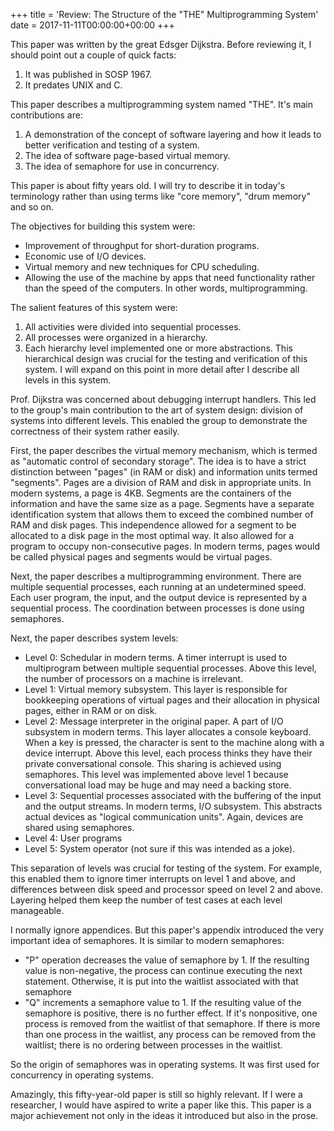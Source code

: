 +++
title = 'Review: The Structure of the "THE" Multiprogramming System'
date = 2017-11-11T00:00:00+00:00
+++

This paper was written by the great Edsger Dijkstra. Before reviewing it, I
should point out a couple of quick facts:
1. It was published in SOSP 1967.
2. It predates UNIX and C.

This paper describes a multiprogramming system named "THE". It's main
contributions are:
1. A demonstration of the concept of software layering and how it leads to better verification
   and testing of a system.
2. The idea of software page-based virtual memory.
3. The idea of semaphore for use in concurrency.

This paper is about fifty years old. I will try to describe it in
today's terminology rather than using terms like "core memory", "drum memory"
and so on.

The objectives for building this system were:
* Improvement of throughput for short-duration programs.
* Economic use of I/O devices.
* Virtual memory and new techniques for CPU scheduling.
* Allowing the use of the machine by apps that need functionality rather than the speed of
  the computers. In other words, multiprogramming.

The salient features of this system were:
1. All activities were divided into sequential processes.
2. All processes were organized in a hierarchy.
3. Each hierarchy level implemented one or more abstractions.
This hierarchical design was crucial for the testing and verification of this
system. I will expand on this point in more detail after I describe all levels
in this system.

Prof. Dijkstra was concerned about debugging interrupt handlers. This led to
the group's main contribution to the art of system design: division of systems into
different levels. This enabled the group to demonstrate the correctness of their
system rather easily.

First, the paper describes the virtual memory mechanism, which is termed as
"automatic control of secondary storage". The idea is to have a strict
distinction between "pages" (in RAM or disk) and information units termed
"segments". Pages are a division of RAM and disk in appropriate units. In
modern systems, a page is 4KB. Segments are the containers of the information and
have the same size as a page. Segments have a separate identification system
that allows them to exceed the combined number of RAM and disk pages. This
independence allowed for a segment to be allocated to a disk page in the most
optimal way. It also allowed for a program to occupy non-consecutive pages.
In modern terms, pages would be called physical pages and segments would
be virtual pages.

Next, the paper describes a multiprogramming environment. There are multiple
sequential processes, each running at an undetermined speed. Each user program,
the input, and the output device is represented by a sequential process. The
coordination between processes is done using semaphores.

Next, the paper describes system levels:
* Level 0: Schedular in modern terms. A timer interrupt is used to
  multiprogram between multiple sequential processes. Above this level,
  the number of processors on a machine is irrelevant.
* Level 1: Virtual memory subsystem. This layer is responsible for bookkeeping
  operations of virtual pages and their allocation in physical pages, either
  in RAM or on disk.
* Level 2: Message interpreter in the original paper. A part of I/O subsystem in
  modern terms. This layer allocates a console keyboard. When a key is pressed,
  the character is sent to the machine along with a device interrupt. Above this
  level, each process thinks they have their private conversational console.
  This sharing is achieved using semaphores. This level was implemented above
  level 1 because conversational load may be huge and may need a backing store.
* Level 3: Sequential processes associated with the buffering of the input and the output
  streams. In modern terms, I/O subsystem. This abstracts actual devices as
  "logical communication units". Again, devices are shared using semaphores.
* Level 4: User programs
* Level 5: System operator (not sure if this was intended as a joke).

This separation of levels was crucial for testing of the system. For example,
this enabled them to ignore timer interrupts on level 1 and above, and
differences between disk speed and processor speed on level 2 and above.
Layering helped them keep the number of test cases at each level manageable.

I normally ignore appendices. But this paper's appendix introduced the very
important idea of semaphores. It is similar to modern semaphores:
* "P" operation decreases the value of semaphore by 1. If the resulting value
  is non-negative, the process can continue executing the next statement. Otherwise,
  it is put into the waitlist associated with that semaphore
* "Q" increments a semaphore value to 1. If the resulting value of the semaphore is
  positive, there is no further effect. If it's nonpositive, one process is
  removed from the waitlist of that semaphore. If there is more than one
  process in the waitlist, any process can be removed from the waitlist;
  there is no ordering between processes in the waitlist.

So the origin of semaphores was in operating systems. It was first used for concurrency
in operating systems.

Amazingly, this fifty-year-old paper is still so highly relevant. If I
were a researcher, I would have aspired to write a paper like this. This paper
is a major achievement not only in the ideas it introduced but also in the prose.
